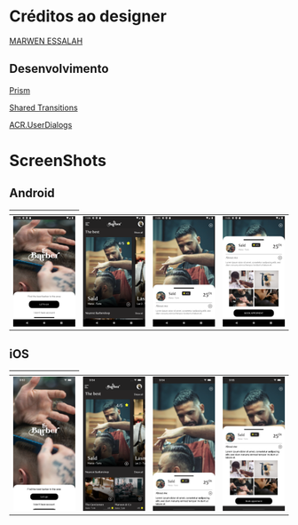 

# Créditos ao designer 

[MARWEN ESSALAH](https://www.uplabs.com/themarwen)

## Desenvolvimento

[Prism](https://prismlibrary.com/docs/xamarin-forms/Getting-Started.html)

[Shared Transitions](https://github.com/GiampaoloGabba/Xamarin.Plugin.SharedTransitions)

[ACR.UserDialogs](https://github.com/aritchie/userdialogs)


# ScreenShots
## Android
<table>
  <thead>
    <th></th>
  </thead>
  <tbody>
    <tr>
      <td><img src="https://github.com/kainaalmeida/TheBarber/blob/master/images/01_droid.png"/></td>
      <td><img src="https://github.com/kainaalmeida/TheBarber/blob/master/images/02_droid.png"/></td>
      <td><img src="https://github.com/kainaalmeida/TheBarber/blob/master/images/03_droid.png"/></td>
      <td><img src="https://github.com/kainaalmeida/TheBarber/blob/master/images/04_droid.png"/></td>
    </tr>
  </tbody>
 </table>
 
 ## iOS
<table>
  <thead>
    <th></th>
  </thead>
  <tbody>
    <tr>
      <td><img src="https://github.com/kainaalmeida/TheBarber/blob/master/images/01_ios.png"/></td>
      <td><img src="https://github.com/kainaalmeida/TheBarber/blob/master/images/02_ios.png"/></td>
      <td><img src="https://github.com/kainaalmeida/TheBarber/blob/master/images/03_ios.png"/></td>
      <td><img src="https://github.com/kainaalmeida/TheBarber/blob/master/images/04_ios.png"/></td>
    </tr>
  </tbody>
 </table>
